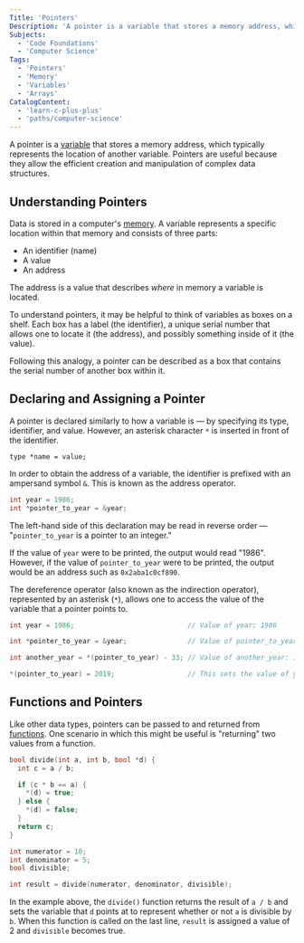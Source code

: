 ```yaml
---
Title: 'Pointers'
Description: 'A pointer is a variable that stores a memory address, which typically represents the location of another variable. Pointers are useful because they allow the efficient creation and manipulation of complex data structures. Data is stored in a computers memory. A variable represents a specific location within that memory and consists of three parts: - An identifier (name) - A value - An address The address is a value that describes where in memory a variable is located. To understand pointers, it may be helpful to think of variables as boxes on a shelf. Each box has a label (the identifier), a unique serial number that allows one to locate it (the address), and possibly something inside of it (the value).'
Subjects:
  - 'Code Foundations'
  - 'Computer Science'
Tags:
  - 'Pointers'
  - 'Memory'
  - 'Variables'
  - 'Arrays'
CatalogContent:
  - 'learn-c-plus-plus'
  - 'paths/computer-science'
---
```


A pointer is a [variable](https://www.codecademy.com/resources/docs/c/variables) that stores a memory address, which typically represents the location of another variable. Pointers are useful because they allow the efficient creation and manipulation of complex data structures.

## Understanding Pointers

Data is stored in a computer's [memory](https://www.codecademy.com/resources/docs/general/what-is-ram). A variable represents a specific location within that memory and consists of three parts:

- An identifier (name)
- A value
- An address

The address is a value that describes _where_ in memory a variable is located.

To understand pointers, it may be helpful to think of variables as boxes on a shelf. Each box has a label (the identifier), a unique serial number that allows one to locate it (the address), and possibly something inside of it (the value).

Following this analogy, a pointer can be described as a box that contains the serial number of another box within it.

## Declaring and Assigning a Pointer

A pointer is declared similarly to how a variable is — by specifying its type, identifier, and value. However, an asterisk character `*` is inserted in front of the identifier.

```pseudo
type *name = value;
```

In order to obtain the address of a variable, the identifier is prefixed with an ampersand symbol `&`. This is known as the address operator.

```c
int year = 1986;
int *pointer_to_year = &year;
```

The left-hand side of this declaration may be read in reverse order — "`pointer_to_year` is a pointer to an integer."

If the value of `year` were to be printed, the output would read "1986". However, if the value of `pointer_to_year` were to be printed, the output would be an address such as `0x2aba1c0cf890`.

The dereference operator (also known as the indirection operator), represented by an asterisk (`*`), allows one to access the value of the variable that a pointer points to.

```c
int year = 1986;                            // Value of year: 1986

int *pointer_to_year = &year;               // Value of pointer_to_year: 0x2aba1c0cf890

int another_year = *(pointer_to_year) - 33; // Value of another_year: 1953

*(pointer_to_year) = 2019;                  // This sets the value of year to 2019
```

## Functions and Pointers

Like other data types, pointers can be passed to and returned from [functions](https://www.codecademy.com/resources/docs/c/functions). One scenario in which this might be useful is "returning" two values from a function.

```c
bool divide(int a, int b, bool *d) {
  int c = a / b;

  if (c * b == a) {
    *(d) = true;
  } else {
    *(d) = false;
  }
  return c;
}

int numerator = 10;
int denominator = 5;
bool divisible;

int result = divide(numerator, denominator, divisible);
```

In the example above, the `divide()` function returns the result of `a / b` and sets the variable that `d` points at to represent whether or not `a` is divisible by `b`. When this function is called on the last line, `result` is assigned a value of 2 and `divisible` becomes true.
